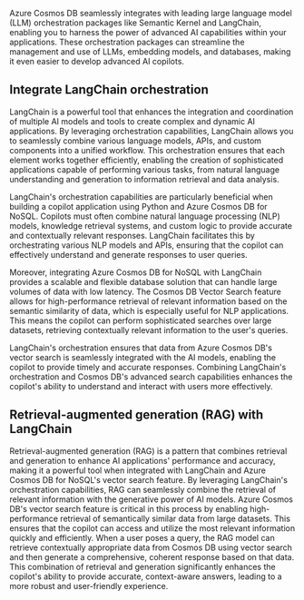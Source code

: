 Azure Cosmos DB seamlessly integrates with leading large language model (LLM) orchestration packages like Semantic Kernel and LangChain, enabling you to harness the power of advanced AI capabilities within your applications. These orchestration packages can streamline the management and use of LLMs, embedding models, and databases, making it even easier to develop advanced AI copilots.

## Integrate LangChain orchestration

LangChain is a powerful tool that enhances the integration and coordination of multiple AI models and tools to create complex and dynamic AI applications. By leveraging orchestration capabilities, LangChain allows you to seamlessly combine various language models, APIs, and custom components into a unified workflow. This orchestration ensures that each element works together efficiently, enabling the creation of sophisticated applications capable of performing various tasks, from natural language understanding and generation to information retrieval and data analysis.

LangChain's orchestration capabilities are particularly beneficial when building a copilot application using Python and Azure Cosmos DB for NoSQL. Copilots must often combine natural language processing (NLP) models, knowledge retrieval systems, and custom logic to provide accurate and contextually relevant responses. LangChain facilitates this by orchestrating various NLP models and APIs, ensuring that the copilot can effectively understand and generate responses to user queries.

Moreover, integrating Azure Cosmos DB for NoSQL with LangChain provides a scalable and flexible database solution that can handle large volumes of data with low latency. The Cosmos DB Vector Search feature allows for high-performance retrieval of relevant information based on the semantic similarity of data, which is especially useful for NLP applications. This means the copilot can perform sophisticated searches over large datasets, retrieving contextually relevant information to the user's queries.

LangChain's orchestration ensures that data from Azure Cosmos DB's vector search is seamlessly integrated with the AI models, enabling the copilot to provide timely and accurate responses. Combining LangChain's orchestration and Cosmos DB's advanced search capabilities enhances the copilot's ability to understand and interact with users more effectively.

## Retrieval-augmented generation (RAG) with LangChain

Retrieval-augmented generation (RAG) is a pattern that combines retrieval and generation to enhance AI applications' performance and accuracy, making it a powerful tool when integrated with LangChain and Azure Cosmos DB for NoSQL's vector search feature. By leveraging LangChain's orchestration capabilities, RAG can seamlessly combine the retrieval of relevant information with the generative power of AI models. Azure Cosmos DB's vector search feature is critical in this process by enabling high-performance retrieval of semantically similar data from large datasets. This ensures that the copilot can access and utilize the most relevant information quickly and efficiently. When a user poses a query, the RAG model can retrieve contextually appropriate data from Cosmos DB using vector search and then generate a comprehensive, coherent response based on that data. This combination of retrieval and generation significantly enhances the copilot's ability to provide accurate, context-aware answers, leading to a more robust and user-friendly experience.
